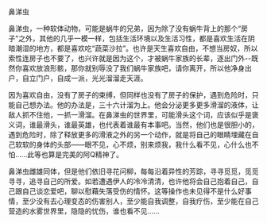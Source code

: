 鼻涕虫

鼻涕虫，一种软体动物，可能是蜗牛的兄弟，因为除了没有蜗牛背上的那个“房子”之外，其他的几乎一模一样，包括生活环境以及生活习性，都是喜欢生活在阴暗潮湿的地方，都是喜欢吃“蔬菜沙拉”。也许是天生喜欢自由，不想当房奴，所以索性连房子也不要了，也兴许就是因为这个，才被蜗牛家族的长辈，逐出门外--既然你喜欢放浪形骸，那你就别辱没了我们蜗牛家族吧，请你离开，所以他净身出户，自立门户，自成一派，光光溜溜走天涯。

因为喜欢自由，没有了房子的束缚，但同样也没有了房子的保护，遇到危险时，只能自己想办法。他的办法是，三十六计溜为上。他会分泌更多更多滑溜的液体，让敌人抓不住他，一抓一滑溜。在鼻涕虫的世界里，可能滑头这个词，应该似乎是褒义词，谁最滑头，谁最英雄，也代表着谁最有本事吧。当然，他们也是很胆小的，遇到危险时，除了释放更多的滑液之外的另一个动作，就是将自己的眼睛埋藏在自己软软的身体的头部——眼不见，心不烦，别来烦我，我什么看不见，心什么也不怕……此等也算是完美的阿Q精神了。

鼻涕虫雌雄同体，但是他们依旧寻花问柳，每每沿着异性的芳踪，寻寻觅觅，觅觅寻寻，追寻自己的所爱。如若遭遇伊人的冷冷清清，也许他将会自己抱着自己，自己跟自己谈恋爱吧，聊以慰藉失落受伤的情怀。这等操作也未见得不是什么好事情，至少没有去心理变态的伤害别人，至少能自我调整，自我疗伤，至少能在自己营造的水雾世界里，隐隐的忧伤，谁也看不见……



 



